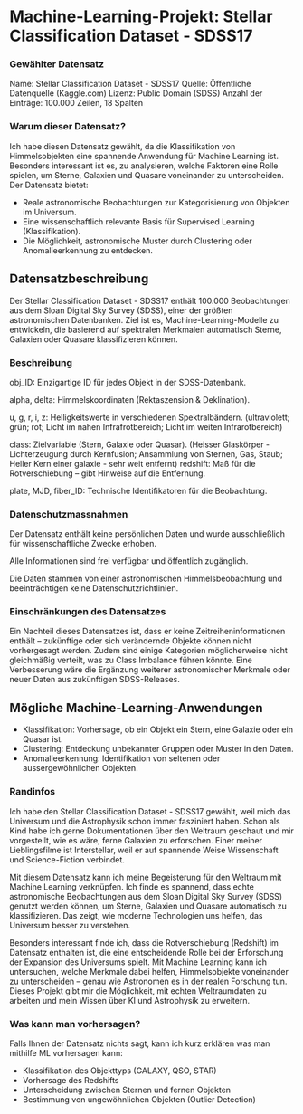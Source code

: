 # Machine-Learning-Projekt: Stellar Classification Dataset - SDSS17

### Gewählter Datensatz
Name: Stellar Classification Dataset - SDSS17
Quelle: Öffentliche Datenquelle (Kaggle.com)
Lizenz: Public Domain (SDSS)
Anzahl der Einträge: 100.000 Zeilen, 18 Spalten

### Warum dieser Datensatz?
Ich habe diesen Datensatz gewählt, da die Klassifikation von Himmelsobjekten eine spannende Anwendung für Machine Learning ist. Besonders interessant ist es, zu analysieren, welche Faktoren eine Rolle spielen, um Sterne, Galaxien und Quasare voneinander zu unterscheiden. Der Datensatz bietet:
- Reale astronomische Beobachtungen zur Kategorisierung von Objekten im Universum.
- Eine wissenschaftlich relevante Basis für Supervised Learning (Klassifikation).
- Die Möglichkeit, astronomische Muster durch Clustering oder Anomalieerkennung zu entdecken.


## Datensatzbeschreibung

Der Stellar Classification Dataset - SDSS17 enthält 100.000 Beobachtungen aus dem Sloan Digital Sky Survey (SDSS), einer der größten astronomischen Datenbanken. Ziel ist es, Machine-Learning-Modelle zu entwickeln, die basierend auf spektralen Merkmalen automatisch Sterne, Galaxien oder Quasare klassifizieren können.

### Beschreibung

obj_ID: Einzigartige ID für jedes Objekt in der SDSS-Datenbank.

alpha, delta: Himmelskoordinaten (Rektaszension & Deklination).

u, g, r, i, z: Helligkeitswerte in verschiedenen Spektralbändern.
(ultraviolett; grün; rot; Licht im nahen Infrafrotbereich; Licht im weiten Infrarotbereich)

class: Zielvariable (Stern, Galaxie oder Quasar).
(Heisser Glaskörper - Lichterzeugung durch Kernfusion; Ansammlung von Sternen, Gas, Staub; Heller Kern einer galaxie - sehr weit entfernt)
redshift: Maß für die Rotverschiebung – gibt Hinweise auf die Entfernung.

plate, MJD, fiber_ID: Technische Identifikatoren für die Beobachtung.


### Datenschutzmassnahmen

Der Datensatz enthält keine persönlichen Daten und wurde ausschließlich für wissenschaftliche Zwecke erhoben.

Alle Informationen sind frei verfügbar und öffentlich zugänglich.

Die Daten stammen von einer astronomischen Himmelsbeobachtung und beeinträchtigen keine Datenschutzrichtlinien.



### Einschränkungen des Datensatzes

Ein Nachteil dieses Datensatzes ist, dass er keine Zeitreiheninformationen enthält – zukünftige oder sich verändernde Objekte können nicht vorhergesagt werden. Zudem sind einige Kategorien möglicherweise nicht gleichmäßig verteilt, was zu Class Imbalance führen könnte. Eine Verbesserung wäre die Ergänzung weiterer astronomischer Merkmale oder neuer Daten aus zukünftigen SDSS-Releases.


## Mögliche Machine-Learning-Anwendungen
- Klassifikation: Vorhersage, ob ein Objekt ein Stern, eine Galaxie oder ein Quasar ist.
- Clustering: Entdeckung unbekannter Gruppen oder Muster in den Daten.
- Anomalieerkennung: Identifikation von seltenen oder aussergewöhnlichen Objekten.

### Randinfos
Ich habe den Stellar Classification Dataset - SDSS17 gewählt, weil mich das Universum und die Astrophysik schon immer fasziniert haben. Schon als Kind habe ich gerne Dokumentationen über den Weltraum geschaut und mir vorgestellt, wie es wäre, ferne Galaxien zu erforschen. Einer meiner Lieblingsfilme ist Interstellar, weil er auf spannende Weise Wissenschaft und Science-Fiction verbindet.

Mit diesem Datensatz kann ich meine Begeisterung für den Weltraum mit Machine Learning verknüpfen. Ich finde es spannend, dass echte astronomische Beobachtungen aus dem Sloan Digital Sky Survey (SDSS) genutzt werden können, um Sterne, Galaxien und Quasare automatisch zu klassifizieren. Das zeigt, wie moderne Technologien uns helfen, das Universum besser zu verstehen.

Besonders interessant finde ich, dass die Rotverschiebung (Redshift) im Datensatz enthalten ist, die eine entscheidende Rolle bei der Erforschung der Expansion des Universums spielt. Mit Machine Learning kann ich untersuchen, welche Merkmale dabei helfen, Himmelsobjekte voneinander zu unterscheiden – genau wie Astronomen es in der realen Forschung tun. Dieses Projekt gibt mir die Möglichkeit, mit echten Weltraumdaten zu arbeiten und mein Wissen über KI und Astrophysik zu erweitern.


### Was kann man vorhersagen?
Falls Ihnen der Datensatz nichts sagt, kann ich kurz erklären was man mithilfe ML vorhersagen kann:
- Klassifikation des Objekttyps (GALAXY, QSO, STAR)
- Vorhersage des Redshifts
- Unterscheidung zwischen Sternen und fernen Objekten
- Bestimmung von ungewöhnlichen Objekten (Outlier Detection)
